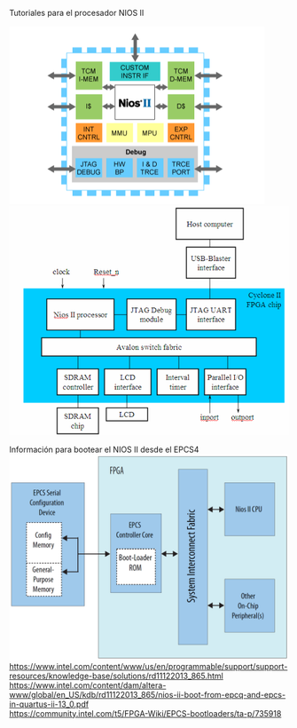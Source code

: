 Tutoriales para el procesador NIOS II<br><br>
<img src="Nios-ii-features.png"><br>
<img src="sys2.gif"><br>

Información para bootear el NIOS II desde el EPCS4 <br>
<img src="bootloader.PNG"><br>
https://www.intel.com/content/www/us/en/programmable/support/support-resources/knowledge-base/solutions/rd11122013_865.html<br>
https://www.intel.com/content/dam/altera-www/global/en_US/kdb/rd11122013_865/nios-ii-boot-from-epcq-and-epcs-in-quartus-ii-13_0.pdf<br>
https://community.intel.com/t5/FPGA-Wiki/EPCS-bootloaders/ta-p/735918<br>
